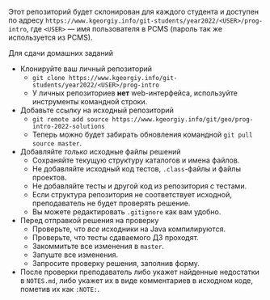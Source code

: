 Этот репозиторий будет склонирован для каждого студента и доступен по адресу
`https://www.kgeorgiy.info/git-students/year2022/<USER>/prog-intro`,
где `<USER>` — имя пользователя в PCMS (пароль так же используется из PCMS).

Для сдачи домашних заданий
 * Клонируйте ваш личный репозиторий
    * `git clone https://www.kgeorgiy.info/git-students/year2022/<USER>/prog-intro`
    * У личных репозиториев __нет__ web-интерфейса, используйте инструменты командной строки.
 * Добавьте ссылку на исходный репозиторий
    * `git remote add source https://www.kgeorgiy.info/git/geo/prog-intro-2022-solutions`
    * Теперь можно будет забирать обновления командной `git pull source master`.
 * Добавляйте _только_ исходные файлы решений
    * Сохраняйте текущую структуру каталогов и имена файлов.
    * Не добавляйте исходный код тестов, `.class`-файлы и файлы проектов.
    * Не добавляйте тесты и другой код из репозитория с тестами.
    * Если структура репозитория не соответствует исходной, преподаватель не будет проверять решение.
    * Вы можете редактировать `.gitignore` как вам удобно.
 * Перед отправкой решения на проверку
    * Проверьте, что _все_ исходники на Java компилируются.
    * Проверьте, что тесты сдаваемого ДЗ проходят.
    * Закоммитьте все изменения в `master`.
    * Запуште все изменения.
    * Запросите проверку решения, заполнив форму.
 * После проверки преподаватель либо укажет найденные недостатки в `NOTES.md`,
   либо укажет их в виде комментариев в исходном коде, пометив их как `:NOTE:`.
